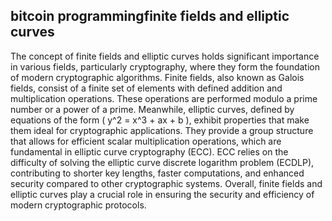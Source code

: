 ## bitcoin programmingfinite fields and elliptic curves

The concept of finite fields and elliptic curves holds significant importance in various fields, particularly cryptography, where they form the foundation of modern cryptographic algorithms. Finite fields, also known as Galois fields, consist of a finite set of elements with defined addition and multiplication operations. These operations are performed modulo a prime number or a power of a prime. Meanwhile, elliptic curves, defined by equations of the form \( y^2 = x^3 + ax + b \), exhibit properties that make them ideal for cryptographic applications. They provide a group structure that allows for efficient scalar multiplication operations, which are fundamental in elliptic curve cryptography (ECC). ECC relies on the difficulty of solving the elliptic curve discrete logarithm problem (ECDLP), contributing to shorter key lengths, faster computations, and enhanced security compared to other cryptographic systems. Overall, finite fields and elliptic curves play a crucial role in ensuring the security and efficiency of modern cryptographic protocols.